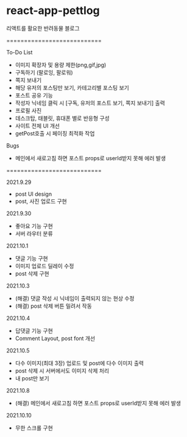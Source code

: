 # react-app-pettlog
리액트를 활요한 반려동물 블로그

===========================

To-Do List

* 이미지 확장자 및 용량 제한(png,gif,jpg)
* 구독하기 (팔로잉, 팔로워)
* 쪽지 보내기
* 해당 유저의 포스팅만 보기, 카테고리별 포스팅 보기
* 포스트 공유 기능
* 작성자 닉네임 클릭 시 [구독, 유저의 포스트 보기, 쪽지 보내기] 출력
* 프로필 사진
* 데스크탑, 태블릿, 휴대폰 별로 반응형 구성
* 사이트 전체 UI 개선
* getPost호출 시 페이징 최적화 작업 

Bugs
* 메인에서 새로고침 하면 포스트 props로 userId받지 못해 에러 발생

===========================

2021.9.29
* post UI design
* post, 사진 업로드 구현

2021.9.30
* 좋아요 기능 구현
* 서버 라우터 분류

2021.10.1 
* 댓글 기능 구현
* 이미지 업로드 딜레이 수정
* post 삭제 구현

2021.10.3
* (해결) 댓글 작성 시 닉네임이 출력되지 않는 현상 수정
* (해결) post 삭제 버튼 밀려서 작동

2021.10.4
* 답댓글 기능 구현
* Comment Layout, post font 개선

2021.10.5
* 다수 이미지(최대 3장) 업로드 및 post에 다수 이미지 출력
* post 삭제 시 서버에서도 이미지 삭제 처리
* 내 post만 보기

2021.10.8
* (해결) 메인에서 새로고침 하면 포스트 props로 userId받지 못해 에러 발생

2021.10.10
* 무한 스크롤 구현 

